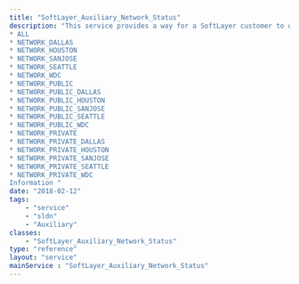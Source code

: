 ```yaml
---
title: "SoftLayer_Auxiliary_Network_Status"
description: "This service provides a way for a SoftLayer customer to obtain current latency information from around the world to our datacenters, and segments of our network both public and private. There are a few valid targets. Currently the valid targets are as follows: 
* ALL
* NETWORK_DALLAS
* NETWORK_HOUSTON
* NETWORK_SANJOSE
* NETWORK_SEATTLE
* NETWORK_WDC
* NETWORK_PUBLIC
* NETWORK_PUBLIC_DALLAS
* NETWORK_PUBLIC_HOUSTON
* NETWORK_PUBLIC_SANJOSE
* NETWORK_PUBLIC_SEATTLE
* NETWORK_PUBLIC_WDC
* NETWORK_PRIVATE
* NETWORK_PRIVATE_DALLAS
* NETWORK_PRIVATE_HOUSTON
* NETWORK_PRIVATE_SANJOSE
* NETWORK_PRIVATE_SEATTLE
* NETWORK_PRIVATE_WDC
Information "
date: "2018-02-12"
tags:
    - "service"
    - "sldn"
    - "Auxiliary"
classes:
    - "SoftLayer_Auxiliary_Network_Status"
type: "reference"
layout: "service"
mainService : "SoftLayer_Auxiliary_Network_Status"
---
```


